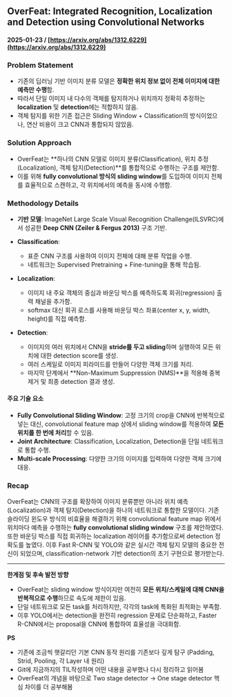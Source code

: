 ## OverFeat: Integrated Recognition, Localization and Detection using Convolutional Networks  
#### 2025-01-23 / [https://arxiv.org/abs/1312.6229](https://arxiv.org/abs/1312.6229)

### Problem Statement
- 기존의 딥러닝 기반 이미지 분류 모델은 **정확한 위치 정보 없이 전체 이미지에 대한 예측만 수행**함.  
- 따라서 단일 이미지 내 다수의 객체를 탐지하거나 위치까지 정확히 추정하는 **localization** 및 **detection**에는 적합하지 않음.
- 객체 탐지를 위한 기존 접근은 Sliding Window + Classification의 방식이었으나, 연산 비용이 크고 CNN과 통합되지 않았음.

### Solution Approach
- OverFeat는 **하나의 CNN 모델로 이미지 분류(Classification), 위치 추정(Localization), 객체 탐지(Detection)**를 통합적으로 수행하는 구조를 제안함.
- 이를 위해 **fully convolutional 방식의 sliding window**를 도입하여 이미지 전체를 효율적으로 스캔하고, 각 위치에서의 예측을 동시에 수행함.

### Methodology Details
- **기반 모델**: ImageNet Large Scale Visual Recognition Challenge(ILSVRC)에서 성공한 **Deep CNN (Zeiler & Fergus 2013)** 구조 기반.
  
- **Classification**:
  - 표준 CNN 구조를 사용하여 이미지 전체에 대해 분류 작업을 수행.
  - 네트워크는 Supervised Pretraining + Fine-tuning을 통해 학습됨.

- **Localization**:
  - 이미지 내 주요 객체의 중심과 바운딩 박스를 예측하도록 회귀(regression) 출력 채널을 추가함.
  - softmax 대신 회귀 로스를 사용해 바운딩 박스 좌표(center x, y, width, height)를 직접 예측함.

- **Detection**:
  - 이미지의 여러 위치에서 CNN을 **stride를 두고 sliding**하며 실행하여 모든 위치에 대한 detection score를 생성.
  - 여러 스케일로 이미지 피라미드를 만들어 다양한 객체 크기를 처리.
  - 마지막 단계에서 **Non-Maximum Suppression (NMS)**을 적용해 중복 제거 및 최종 detection 결과 생성.

#### 주요 기술 요소
- **Fully Convolutional Sliding Window**: 고정 크기의 crop을 CNN에 반복적으로 넣는 대신, convolutional feature map 상에서 sliding window를 적용하여 **모든 위치를 한 번에 처리**할 수 있음.
- **Joint Architecture**: Classification, Localization, Detection을 단일 네트워크로 통합 수행.
- **Multi-scale Processing**: 다양한 크기의 이미지를 입력하여 다양한 객체 크기에 대응.

### Recap
OverFeat는 CNN의 구조를 확장하여 이미지 분류뿐만 아니라 위치 예측(Localization)과 객체 탐지(Detection)을 하나의 네트워크로 통합한 모델이다. 기존 슬라이딩 윈도우 방식의 비효율을 해결하기 위해 convolutional feature map 위에서 위치마다 예측을 수행하는 **fully convolutional sliding window** 구조를 제안하였다. 또한 바운딩 박스를 직접 회귀하는 localization 레이어를 추가함으로써 detection 정확도를 높였다. 이후 Fast R-CNN 및 YOLO와 같은 실시간 객체 탐지 모델의 중요한 전신이 되었으며, classification-network 기반 detection의 초기 구현으로 평가받는다.

---

**한계점 및 후속 발전 방향**
- OverFeat는 sliding window 방식이지만 여전히 **모든 위치/스케일에 대해 CNN을 반복적으로 수행**하므로 속도에 제한이 있음.
- 단일 네트워크로 모든 task를 처리하지만, 각각의 task에 특화된 최적화는 부족함.
- 이후 YOLO에서는 detection을 완전히 regression 문제로 단순화하고, Faster R-CNN에서는 proposal을 CNN에 통합하여 효율성을 극대화함.

**PS**
- 기존에 조금씩 햇갈리던 기본 CNN 동작 원리를 기존보다 깊게 탐구 (Padding, Strid, Pooling, 각 Layer 내 원리)
- Git에 지금까지의 TIL작성하며 어떤 내용을 공부했나 다시 정리하고 읽어봄
- OverFeat의 개념을 바탕으로 Two stage detector -> One stage detector 핵심 차이를 더 공부해봄
